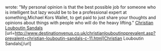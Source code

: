 wrote: "My personal opinion is that the best possible job for someone who is intelligent but lazy would be to be a professional expert at something,Michael Kors Wallet, to get paid to just share your thoughts and opinions about things with people who will do the heavy lifting."
 <a href="http://www.destinationvenus.co.uk/christianlouboutinpprevalent.asp?prevalent=christian-louboutin-sandals-c-11.html" >Christian Louboutin Sandals</a>
[url=http://www.destinationvenus.co.uk/christianlouboutinpprevalent.asp?prevalent=christian-louboutin-sandals-c-11.html]Christian Louboutin Sandals[/url]